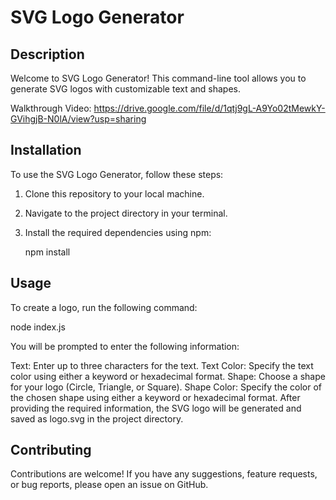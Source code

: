 # SVG Logo Generator

## Description

Welcome to SVG Logo Generator! This command-line tool allows you to generate SVG logos with customizable text and shapes.

Walkthrough Video: https://drive.google.com/file/d/1qtj9gL-A9Yo02tMewkY-GVihgjB-N0lA/view?usp=sharing

## Installation

To use the SVG Logo Generator, follow these steps:

1. Clone this repository to your local machine.
2. Navigate to the project directory in your terminal.
3. Install the required dependencies using npm:

   npm install

## Usage

To create a logo, run the following command:

node index.js

You will be prompted to enter the following information:

Text: Enter up to three characters for the text.
Text Color: Specify the text color using either a keyword or hexadecimal format.
Shape: Choose a shape for your logo (Circle, Triangle, or Square).
Shape Color: Specify the color of the chosen shape using either a keyword or hexadecimal format.
After providing the required information, the SVG logo will be generated and saved as logo.svg in the project directory.

## Contributing

Contributions are welcome! If you have any suggestions, feature requests, or bug reports, please open an issue on GitHub.
